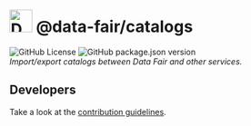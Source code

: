 # <img alt="Data FAIR logo" src="https://cdn.jsdelivr.net/gh/data-fair/data-fair@master/ui/public/assets/logo.svg" width="40"> @data-fair/catalogs

![GitHub License](https://img.shields.io/github/license/data-fair/catalogs) ![GitHub package.json version](https://img.shields.io/github/package-json/v/data-fair/catalogs)  
*Import/export catalogs between Data Fair and other services.*

## Developers

Take a look at the [contribution guidelines](./CONTRIBUTING.md).
